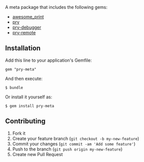 A meta package that includes the following gems:

* [awesome_print](https://github.com/michaeldv/awesome_print)
* [pry](https://github.com/pry/pry)
* [pry-debugger](https://github.com/nixme/pry-debugger)
* [pry-remote](https://github.com/Mon-Ouie/pry-remote)

## Installation

Add this line to your application's Gemfile:

    gem "pry-meta"

And then execute:

    $ bundle

Or install it yourself as:

    $ gem install pry-meta

## Contributing

1. Fork it
2. Create your feature branch (`git checkout -b my-new-feature`)
3. Commit your changes (`git commit -am 'Add some feature'`)
4. Push to the branch (`git push origin my-new-feature`)
5. Create new Pull Request
